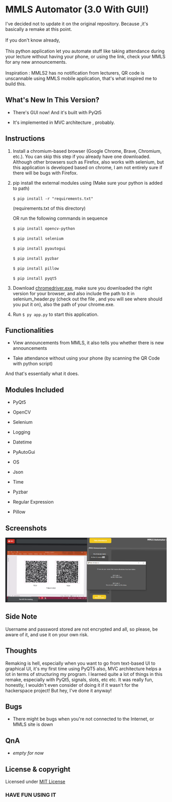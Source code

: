 # MMLS Automator (3.0 With GUI!)

I've decided not to update it on the original repository. Because ,it's basically a remake at this point.
<br><br>
If you don't know already,
<br><br>
This python application let you automate stuff like taking attendance during your lecture without having your phone, or using the link, check your MMLS for any new announcements.
<br><br>
Inspiration : MMLS2 has no notification from lecturers, QR code is unscannable using MMLS mobile application, that's what inspired me to build this.

## What's New In This Version?
- There's GUI now! And it's built with PyQt5

- It's implemented in MVC architecture , probably.


## Instructions

1. Install a chromium-based browser (Google Chrome, Brave, Chromium, etc.). You can skip this step if you already have one downloaded. Although other browsers such as Firefox, also works with selenium, but this application is developed based on chrome, I am not entirely sure if there will be bugs with Firefox.

2. pip install the external modules using (Make sure your python is added to path)

    `$ pip install -r "requirements.txt"`

    (requirements.txt of this directory)

    OR run the following commands in sequence

    `$ pip install opencv-python`

    `$ pip install selenium`

    `$ pip install pyautogui`

    `$ pip install pyzbar`

    `$ pip install pillow`

    `$ pip install pyqt5`

3. Download [chromedriver.exe](https://chromedriver.chromium.org/downloads), make sure you downloaded the right version for your browser, and also include the path to it in selenium_header.py (check out the file , and you will see where should you put it on), also the path of your chrome.exe.

4. Run `$ py app.py` to start this application.

## Functionalities

- View announcements from MMLS, it also tells you whether there is new announcements

- Take attendance without using your phone (by scanning the QR Code with python script)

And that's essentially what it does.

## Modules Included

- PyQt5

- OpenCV 

- Selenium

- Logging

- Datetime

- PyAutoGui

- OS 

- Json

- Time

- Pyzbar

- Regular Expression

- Pillow

## Screenshots

![sample image](images\sample1.png)


## Side Note

Username and password stored are not encrypted and all, so please, be aware of it, and use it on your own risk.

## Thoughts

Remaking is hell, especially when you want to go from text-based UI to graphical UI, it's my first time using PyQT5 also, MVC architecture helps a lot in terms of structuring my program. I learned quite a lot of things in this remake, especially with PyQt5, signals, slots, etc etc. It was really fun, honestly, I wouldn't even consider of doing it if it wasn't for the hackerspace project! But hey, I've done it anyway!  

## Bugs

- There might be bugs when you're not connected to the Internet, or MMLS site is down

## QnA

- *empty for now*

## License & copyright

Licensed under [MIT License](LICENSE)


### HAVE FUN USING IT
